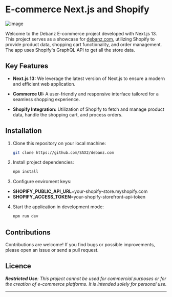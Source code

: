 # E-commerce Next.js and Shopify

![image](https://github.com/SAX2/debanz.com/assets/91171834/085acebb-fb3b-40bd-a03e-d9f599491c01)

Welcome to the Debanz E-commerce project developed with Next.js 13. This project serves as a showcase for [debanz.com](https://debanz.com), utilizing Shopify to provide product data, shopping cart functionality, and order management. The app uses Shopify's GraphQL API to get all the store data.

## Key Features

- **Next.js 13:** We leverage the latest version of Next.js to ensure a modern and efficient web application.

- **Commerce UI:** A user-friendly and responsive interface tailored for a seamless shopping experience.

- **Shopify Integration:** Utilization of Shopify to fetch and manage product data, handle the shopping cart, and process orders.

## Installation

1. Clone this repository on your local machine:

   ```bash
   git clone https://github.com/SAX2/debanz.com

2. Install project dependencies:

   ```bash
   npm install

3. Configure enviroment keys:

- **SHOPIFY_PUBLIC_API_URL**=your-shopify-store.myshopify.com
- **SHOPIFY_ACCESS_TOKEN**=your-shopify-storefront-api-token

4. Start the application in development mode:

    ```bash
    npm run dev

## Contributions

Contributions are welcome! If you find bugs or possible improvements, please open an issue or send a pull request.

## Licence

_**Restricted Use**: This project cannot be used for commercial purposes or for the creation of e-commerce platforms. It is intended solely for personal use._

---
